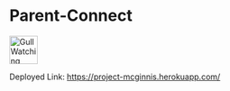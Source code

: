 # Parent-Connect

<img src="/public/assets/PC-10.png" alt="Gull Watching" width="50"/>

Deployed Link: https://project-mcginnis.herokuapp.com/
